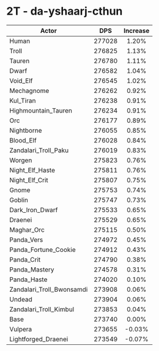 # 2T - da-yshaarj-cthun
| Actor | DPS | Increase |
|---|:---:|:---:|
|Human|277028|1.20%|
|Troll|276825|1.13%|
|Tauren|276780|1.11%|
|Dwarf|276582|1.04%|
|Void_Elf|276545|1.02%|
|Mechagnome|276262|0.92%|
|Kul_Tiran|276238|0.91%|
|Highmountain_Tauren|276234|0.91%|
|Orc|276177|0.89%|
|Nightborne|276055|0.85%|
|Blood_Elf|276028|0.84%|
|Zandalari_Troll_Paku|276019|0.83%|
|Worgen|275823|0.76%|
|Night_Elf_Haste|275811|0.76%|
|Night_Elf_Crit|275807|0.75%|
|Gnome|275753|0.74%|
|Goblin|275747|0.73%|
|Dark_Iron_Dwarf|275533|0.65%|
|Draenei|275529|0.65%|
|Maghar_Orc|275115|0.50%|
|Panda_Vers|274972|0.45%|
|Panda_Fortune_Cookie|274912|0.43%|
|Panda_Crit|274790|0.38%|
|Panda_Mastery|274578|0.31%|
|Panda_Haste|274020|0.10%|
|Zandalari_Troll_Bwonsamdi|273908|0.06%|
|Undead|273904|0.06%|
|Zandalari_Troll_Kimbul|273853|0.04%|
|Base|273740|0.00%|
|Vulpera|273655|-0.03%|
|Lightforged_Draenei|273549|-0.07%|
